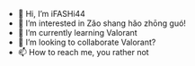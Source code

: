 - 👋 Hi, I’m iFASHi44
- 👀 I’m interested in Zǎo shang hǎo zhōng guó!
- 🌱 I’m currently learning Valorant
- 💞️ I’m looking to collaborate Valorant?
- 📫 How to reach me, you rather not
